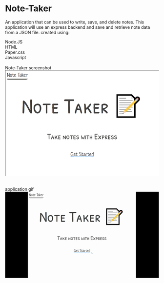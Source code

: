 # Note-Taker
<a href ="https://notetaker042020.herokuapp.com/"><a>

An application that can be used to write, save, and delete notes.
This application will use an express backend and save and retrieve note data from a JSON file.
created using:
<br>

Node.JS
<br>
HTML
<br>
Paper.css
<br>
Javascript
<br>
<br>
Note-Taker screenshot
<br>
![screenshot ](public/assets/images/notetaker.jpg)
<br>
<br>



application gif
<br>
![gif](public/assets/images/notetaker.gif)
